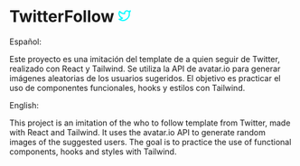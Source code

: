 # TwitterFollow  <svg xmlns="http://www.w3.org/2000/svg" width="24" height="24" viewBox="0 0 24 24" fill="none" stroke="#00fbff" stroke-width="2" stroke-linecap="round" stroke-linejoin="round" class="lucide lucide-twitter"><path d="M22 4s-.7 2.1-2 3.4c1.6 10-9.4 17.3-18 11.6 2.2.1 4.4-.6 6-2C3 15.5.5 9.6 3 5c2.2 2.6 5.6 4.1 9 4-.9-4.2 4-6.6 7-3.8 1.1 0 3-1.2 3-1.2z"/></svg>


Español:

Este proyecto es una imitación del template de a quien seguir de Twitter, realizado con React y Tailwind. Se utiliza la API de avatar.io para generar imágenes aleatorias de los usuarios sugeridos. El objetivo es practicar el uso de componentes funcionales, hooks y estilos con Tailwind.

English:

This project is an imitation of the who to follow template from Twitter, made with React and Tailwind. It uses the avatar.io API to generate random images of the suggested users. The goal is to practice the use of functional components, hooks and styles with Tailwind.



